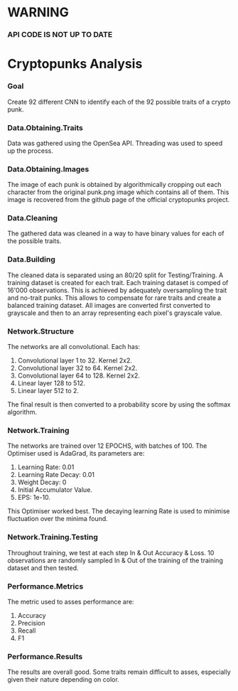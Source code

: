 # WARNING
### API CODE IS NOT UP TO DATE


# Cryptopunks Analysis
### Goal
Create 92 different CNN to identify each of the 92 possible traits of a crypto punk.

### Data.Obtaining.Traits
Data was gathered using the OpenSea API. Threading was used to speed up the process.

### Data.Obtaining.Images
The image of each punk is obtained by algorithmically cropping out each character from the original punk.png image which contains all of them. This image is recovered from the github page of the official cryptopunks project.

### Data.Cleaning
The gathered data was cleaned in a way to have binary values for each of the possible traits.

### Data.Building
The cleaned data is separated using an 80/20 split for Testing/Training. A training dataset is created for each trait. Each training dataset is comped of 16'000 observations. This is achieved by adequately oversampling the trait and no-trait punks. This allows to compensate for rare traits and create a balanced training dataset. All images are converted first converted to grayscale and then to an array representing each pixel's grayscale value.

### Network.Structure
The networks are all convolutional. Each has:<p>
<ol>
<li> Convolutional layer 1 to 32. Kernel 2x2. </li>
<li> Convolutional layer 32 to 64. Kernel 2x2. </li>
<li> Convolutional layer 64 to 128. Kernel 2x2. </li>
<li> Linear layer 128 to 512.</li>
<li> Linear layer 512 to 2.</li>
</ol>
The final result is then converted to a probability score by using the softmax algorithm.

### Network.Training
The networks are trained over 12 EPOCHS, with batches of 100. The Optimiser used is AdaGrad, its parameters are:
<ol>
<li> Learning Rate: 0.01 </li>
<li> Learning Rate Decay: 0.01 </li>
<li> Weight Decay: 0 </li>
<li> Initial Accumulator Value. </li>
<li> EPS: 1e-10.</li>
</ol>
This Optimiser worked best. The decaying learning Rate is used to minimise fluctuation over the minima found.

### Network.Training.Testing
Throughout training, we test at each step In & Out Accuracy & Loss. 10 observations are randomly sampled In & Out of the training of the training dataset and then tested.

### Performance.Metrics
The metric used to asses performance are:
<ol>
<li>Accuracy</li>
<li>Precision</li>
<li>Recall</li>
<li>F1</li>
</ol>

### Performance.Results
The results are overall good. Some traits remain difficult to asses, especially given their nature depending on color.